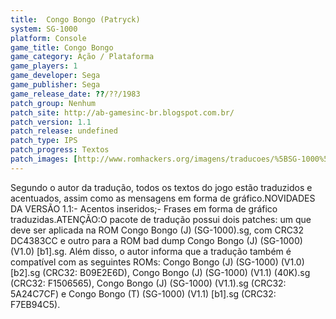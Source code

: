 ```yaml
---
title:  Congo Bongo (Patryck)
system: SG-1000
platform: Console
game_title: Congo Bongo
game_category: Ação / Plataforma
game_players: 1
game_developer: Sega
game_publisher: Sega
game_release_date: ??/??/1983
patch_group: Nenhum
patch_site: http://ab-gamesinc-br.blogspot.com.br/
patch_version: 1.1
patch_release: undefined
patch_type: IPS
patch_progress: Textos
patch_images: [http://www.romhackers.org/imagens/traducoes/%5BSG-1000%5D%20Congo%20Bongo%20-%20Patryck%20-%201.png,http://www.romhackers.org/imagens/traducoes/%5BSG-1000%5D%20Congo%20Bongo%20-%20Patryck%20-%202.png,http://www.romhackers.org/imagens/traducoes/%5BSG-1000%5D%20Congo%20Bongo%20-%20Patryck%20-%203.png]
---
```

Segundo o autor da tradução, todos os textos do jogo estão traduzidos e acentuados, assim como as mensagens em forma de gráfico.NOVIDADES DA VERSÃO 1.1:- Acentos inseridos;- Frases em forma de gráfico traduzidas.ATENÇÃO:O pacote de tradução possui dois patches: um que deve ser aplicada na ROM Congo Bongo (J) (SG-1000).sg, com CRC32 DC4383CC e outro para a ROM bad dump Congo Bongo (J) (SG-1000) (V1.0) [b1].sg. Além disso, o autor informa que a tradução também é compatível com as seguintes ROMs: Congo Bongo (J) (SG-1000) (V1.0) [b2].sg (CRC32: B09E2E6D), Congo Bongo (J) (SG-1000) (V1.1) (40K).sg (CRC32: F1506565), Congo Bongo (J) (SG-1000) (V1.1).sg (CRC32: 5A24C7CF) e Congo Bongo (T) (SG-1000) (V1.1) [b1].sg (CRC32: F7EB94C5).